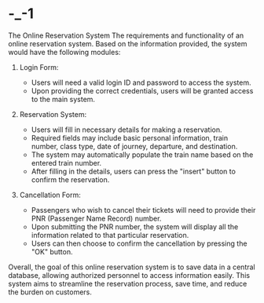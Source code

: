 # -_-1
The Online Reservation System
The requirements and functionality of an online reservation system. Based on the information provided, the system would have the following modules:

1. Login Form:
   - Users will need a valid login ID and password to access the system.
   - Upon providing the correct credentials, users will be granted access to the main system.

2. Reservation System:
   - Users will fill in necessary details for making a reservation.
   - Required fields may include basic personal information, train number, class type, date of journey, departure, and destination.
   - The system may automatically populate the train name based on the entered train number.
   - After filling in the details, users can press the "insert" button to confirm the reservation.

3. Cancellation Form:
   - Passengers who wish to cancel their tickets will need to provide their PNR (Passenger Name Record) number.
   - Upon submitting the PNR number, the system will display all the information related to that particular reservation.
   - Users can then choose to confirm the cancellation by pressing the "OK" button.

Overall, the goal of this online reservation system is to save data in a central database, allowing authorized personnel to access information easily. This system aims to streamline the reservation process, save time, and reduce the burden on customers.
